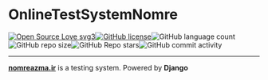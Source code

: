 # OnlineTestSystemNomre
[![Open Source Love svg3](https://badges.frapsoft.com/os/v3/open-source.svg?v=103)]()[![GitHub license](https://img.shields.io/github/license/Online-test-system-Nomre/Nomreazma.svg)](https://github.com/Online-test-system-Nomre/OnlineTestSystemNomre/blob/main/LICENSE)![GitHub language count](https://img.shields.io/github/languages/count/Online-test-system-Nomre/Nomreazma)![GitHub repo size](https://img.shields.io/github/repo-size/Online-test-system-Nomre/Nomreazma)![GitHub Repo stars](https://img.shields.io/github/stars/Online-test-system-Nomre/Nomreazma?style=flat-square)![GitHub commit activity](https://img.shields.io/github/commit-activity/w/Online-test-system-Nomre/Nomreazma)
______

[**nomreazma.ir**](https://nomreazma.ir/) is a testing system. Powered by **Django**
